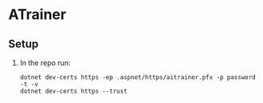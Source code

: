 # ATrainer

## Setup

1. In the repo run:

   ```
   dotnet dev-certs https -ep .aspnet/https/aitrainer.pfx -p password -t -v
   dotnet dev-certs https --trust
   ```
